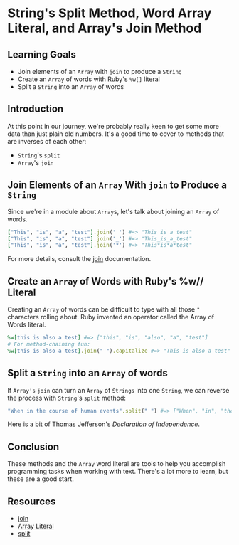 # String's Split Method, Word Array Literal, and Array's Join Method

## Learning Goals

- Join elements of an `Array` with `join` to produce a `String`
- Create an `Array` of words with Ruby's `%w[]` literal
- Split a `String` into an `Array` of words

## Introduction

At this point in our journey, we're probably really keen to get some more data
than just plain old numbers. It's a good time to cover to methods that are
inverses of each other:

- `String`'s `split`
- `Array`'s `join`

## Join Elements of an `Array` With `join` to Produce a `String`

Since we're in a module about `Array`s, let's talk about joining an `Array` of
words.

```ruby
["This", "is", "a", "test"].join(' ') #=> "This is a test"
["This", "is", "a", "test"].join('_') #=> "This_is_a_test"
["This", "is", "a", "test"].join('*') #=> "This*is*a*test"
```

For more details, consult the [join][] documentation.

## Create an `Array` of Words with Ruby's %w// Literal

Creating an `Array` of words can be difficult to type with all those `"`
characters rolling about. Ruby invented an operator called the Array of Words
literal.

```ruby
%w[this is also a test] #=> ["this", "is", "also", "a", "test"]
# For method-chaining fun:
%w[this is also a test].join(" ").capitalize #=> "This is also a test"
```

## Split a `String` into an `Array` of words

If `Array's` `join` can turn an `Array` of `Strings` into one `String`, we can
reverse the process with `String`'s `split` method:

```ruby
"When in the course of human events".split(" ") #=> ["When", "in", "the", "course", "of", "human", "events"]
```

Here is a bit of Thomas Jefferson's _Declaration of Independence_.

## Conclusion

These methods and the `Array` word literal are tools to help you accomplish
programming tasks when working with text. There's a lot more to learn, but
these are a good start.

## Resources

- [join][join]
- [Array Literal][al]
- [split][split]

[join]:  https://ruby-doc.org/core-2.6.3/Array.html#method-i-join
[split]: https://ruby-doc.org/core-2.6.3/String.html#method-i-split
[al]: https://docs.ruby-lang.org/en/2.6.0/syntax/literals_rdoc.html#label-Percent+Strings

